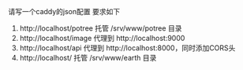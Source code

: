 请写一个caddy的json配置
要求如下

1. http://localhost/potree 托管 /srv/www/potree 目录
2. http://localhost/image 代理到 http://localhost:9000
3. http://localhost/api 代理到 http://localhost:8000，同时添加CORS头
4. http://localhost/ 托管 /srv/www/earth 目录
